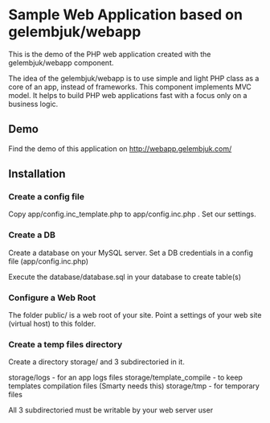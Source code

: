 # Sample Web Application based on gelembjuk/webapp

This is the demo of the PHP web application created with the gelembjuk/webapp component.

The idea of the gelembjuk/webapp is to use simple and light PHP class as a core of an app, instead of frameworks. This component implements MVC model. 
It helps to build PHP web applications fast with a focus only on a business logic.

## Demo

Find the demo of this application on http://webapp.gelembjuk.com/

## Installation

### Create a config file

Copy app/config.inc_template.php to app/config.inc.php . Set our settings.

### Create a DB

Create a database on your MySQL server. Set a DB credentials in a config file (app/config.inc.php)

Execute the database/database.sql in your database to create table(s)

### Configure a Web Root

The folder public/ is a web root of your site. Point a settings of your web site (virtual host) to this folder.

### Create a temp files directory

Create a directory storage/ and 3 subdirectoried in it.

storage/logs   - for an app logs files
storage/template_compile - to keep templates compilation files (Smarty needs this)
storage/tmp - for temporary files

All 3 subdirectoried must be writable by your web server user


